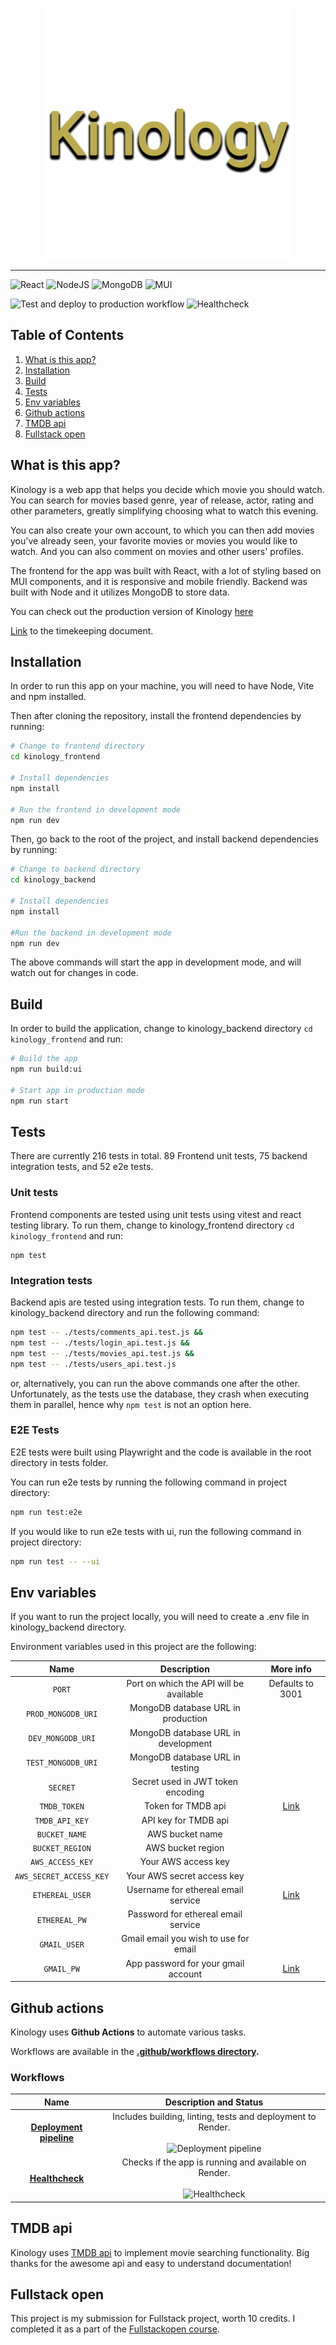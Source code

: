 <p align="center">
  <img src="https://github.com/timmchi/kinology-movie-app/blob/main/assets/kinology-logo.png" width="400" alt="logo"/>
</p>

---

![React](https://img.shields.io/badge/react-%2320232a.svg?style=for-the-badge&logo=react&logoColor=%2361DAFB)
![NodeJS](https://img.shields.io/badge/node.js-6DA55F?style=for-the-badge&logo=node.js&logoColor=white)
![MongoDB](https://img.shields.io/badge/MongoDB-%234ea94b.svg?style=for-the-badge&logo=mongodb&logoColor=white)
![MUI](https://img.shields.io/badge/MUI-%230081CB.svg?style=for-the-badge&logo=mui&logoColor=white)

![Test and deploy to production workflow](https://github.com/timmchi/kinology-movie-app/actions/workflows/pipeline.yml/badge.svg)
![Healthcheck](https://github.com/timmchi/kinology-movie-app/actions/workflows/healthcheck.yml/badge.svg)

## Table of Contents

1. [What is this app?](#what-is-this-app)
2. [Installation](#installation)
3. [Build](#build)
4. [Tests](#tests)
5. [Env variables](#env-variables)
6. [Github actions](#github-actions)
7. [TMDB api](#tmdb)
8. [Fullstack open](#fso)

## <a name="what-is-this-app">What is this app?</a>

Kinology is a web app that helps you decide which movie you should watch. You can search for movies based genre, year of release, actor, rating and other parameters, greatly simplifying choosing what to watch this evening.

You can also create your own account, to which you can then add movies you've already seen, your favorite movies or movies you would like to watch. And you can also comment on movies and other users' profiles.

The frontend for the app was built with React, with a lot of styling based on MUI components, and it is responsive and mobile friendly. Backend was built with Node and it utilizes MongoDB to store data.

You can check out the production version of Kinology [here](https://kinology-movie-app.onrender.com/)

[Link](https://github.com/timmchi/kinology-movie-app/blob/main/timekeeping.md) to the timekeeping document.

## <a name="installation">Installation</a>

In order to run this app on your machine, you will need to have Node, Vite and npm installed.

Then after cloning the repository, install the frontend dependencies by running:

```bash
# Change to frontend directory
cd kinology_frontend

# Install dependencies
npm install

# Run the frontend in development mode
npm run dev
```

Then, go back to the root of the project, and install backend dependencies by running:

```bash
# Change to backend directory
cd kinology_backend

# Install dependencies
npm install

#Run the backend in development mode
npm run dev
```

The above commands will start the app in development mode, and will watch out for changes in code.

## <a name="build">Build</a>

In order to build the application, change to kinology_backend directory `cd kinology_frontend` and run:

```bash
# Build the app
npm run build:ui

# Start app in production mode
npm run start
```

## <a name="tests">Tests</a>

There are currently 216 tests in total. 89 Frontend unit tests, 75 backend integration tests, and 52 e2e tests.

### Unit tests

Frontend components are tested using unit tests using vitest and react testing library. To run them, change to kinology_frontend directory `cd kinology_frontend` and run:

```
npm test
```

### Integration tests

Backend apis are tested using integration tests. To run them, change to kinology_backend directory and run the following command:

```bash
npm test -- ./tests/comments_api.test.js &&
npm test -- ./tests/login_api.test.js &&
npm test -- ./tests/movies_api.test.js &&
npm test -- ./tests/users_api.test.js
```

or, alternatively, you can run the above commands one after the other. Unfortunately, as the tests use the database, they crash when executing them in parallel, hence why `npm test` is not an option here.

### E2E Tests

E2E tests were built using Playwright and the code is available in the root directory in tests folder.

You can run e2e tests by running the following command in project directory:

```bash
npm run test:e2e
```

If you would like to run e2e tests with ui, run the following command in project directory:

```bash
npm run test -- --ui
```

## <a name="env-variables">Env variables</a>

If you want to run the project locally, you will need to create a .env file in kinology_backend directory.

Environment variables used in this project are the following:

|          Name           |               Description               |                            More info                            |
| :---------------------: | :-------------------------------------: | :-------------------------------------------------------------: |
|         `PORT`          | Port on which the API will be available |                        Defaults to 3001                         |
|   `PROD_MONGODB_URI`    |   MongoDB database URL in production    |                                                                 |
|    `DEV_MONGODB_URI`    |   MongoDB database URL in development   |                                                                 |
|   `TEST_MONGODB_URI`    |     MongoDB database URL in testing     |                                                                 |
|        `SECRET`         |    Secret used in JWT token encoding    |                                                                 |
|      `TMDB_TOKEN`       |           Token for TMDB api            |  [Link](https://developer.themoviedb.org/docs/getting-started)  |
|     `TMDB_API_KEY`      |          API key for TMDB api           |                                                                 |
|      `BUCKET_NAME`      |             AWS bucket name             |                                                                 |
|     `BUCKET_REGION`     |            AWS bucket region            |                                                                 |
|    `AWS_ACCESS_KEY`     |           Your AWS access key           |                                                                 |
| `AWS_SECRET_ACCESS_KEY` |       Your AWS secret access key        |                                                                 |
|     `ETHEREAL_USER`     |   Username for ethereal email service   |                 [Link](https://ethereal.email/)                 |
|      `ETHEREAL_PW`      |   Password for ethereal email service   |                                                                 |
|      `GMAIL_USER`       |  Gmail email you wish to use for email  |                                                                 |
|       `GMAIL_PW`        |   App password for your gmail account   | [Link](https://support.google.com/accounts/answer/185833?hl=en) |

## <a name="github-actions">Github actions</a>

Kinology uses **Github Actions** to automate various tasks.

Workflows are available in the **[.github/workflows directory](https://github.com/timmchi/kinology-movie-app/tree/main/.github/workflows).**

### Workflows

|                                                       Name                                                        |                                                                               Description and Status                                                                                |
| :---------------------------------------------------------------------------------------------------------------: | :---------------------------------------------------------------------------------------------------------------------------------------------------------------------------------: |
| **[Deployment pipeline](https://github.com/timmchi/kinology-movie-app/tree/main/.github/workflows/pipeline.yml)** | Includes building, linting, tests and deployment to Render.</br></br>![Deployment pipeline](https://github.com/timmchi/kinology-movie-app/actions/workflows/pipeline.yml/badge.svg) |
|   **[Healthcheck](https://github.com/timmchi/kinology-movie-app/tree/main/.github/workflows/healthcheck.yml)**    |     Checks if the app is running and available on Render. </br></br> ![Healthcheck](https://github.com/timmchi/kinology-movie-app/actions/workflows/healthcheck.yml/badge.svg)      |

## <a name="tmdb">TMDB api</a>

Kinology uses [TMDB api](https://www.themoviedb.org) to implement movie searching functionality. Big thanks for the awesome api and easy to understand documentation!

## <a name="fso">Fullstack open</a>

This project is my submission for Fullstack project, worth 10 credits. I completed it as a part of the [Fullstackopen course](https://fullstackopen.com/en/).
